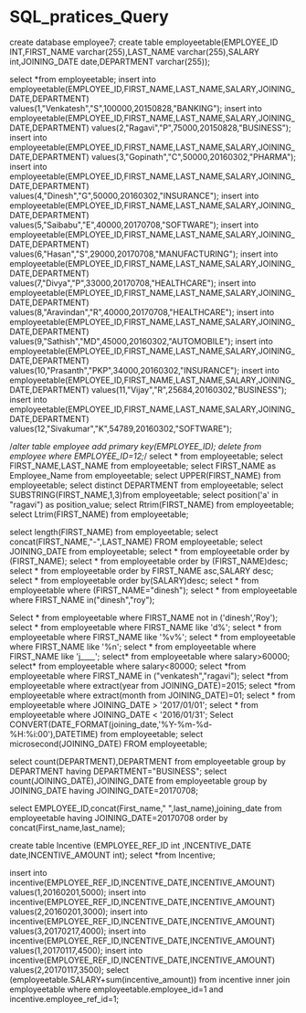 # SQL_pratices_Query
create database employee7;
create table employeetable(EMPLOYEE_ID INT,FIRST_NAME varchar(255),LAST_NAME varchar(255),SALARY int,JOINING_DATE date,DEPARTMENT varchar(255));

select *from employeetable;
insert into employeetable(EMPLOYEE_ID,FIRST_NAME,LAST_NAME,SALARY,JOINING_DATE,DEPARTMENT) values(1,"Venkatesh","S",100000,20150828,"BANKING");
insert into employeetable(EMPLOYEE_ID,FIRST_NAME,LAST_NAME,SALARY,JOINING_DATE,DEPARTMENT) values(2,"Ragavi","P",75000,20150828,"BUSINESS");
insert into employeetable(EMPLOYEE_ID,FIRST_NAME,LAST_NAME,SALARY,JOINING_DATE,DEPARTMENT) values(3,"Gopinath","C",50000,20160302,"PHARMA");
insert into employeetable(EMPLOYEE_ID,FIRST_NAME,LAST_NAME,SALARY,JOINING_DATE,DEPARTMENT) values(4,"Dinesh","G",50000,20160302,"INSURANCE");
insert into employeetable(EMPLOYEE_ID,FIRST_NAME,LAST_NAME,SALARY,JOINING_DATE,DEPARTMENT) values(5,"Saibabu","E",40000,20170708,"SOFTWARE");
insert into employeetable(EMPLOYEE_ID,FIRST_NAME,LAST_NAME,SALARY,JOINING_DATE,DEPARTMENT) values(6,"Hasan","S",29000,20170708,"MANUFACTURING");
insert into employeetable(EMPLOYEE_ID,FIRST_NAME,LAST_NAME,SALARY,JOINING_DATE,DEPARTMENT) values(7,"Divya","P",33000,20170708,"HEALTHCARE");
insert into employeetable(EMPLOYEE_ID,FIRST_NAME,LAST_NAME,SALARY,JOINING_DATE,DEPARTMENT) values(8,"Aravindan","R",40000,20170708,"HEALTHCARE");
insert into employeetable(EMPLOYEE_ID,FIRST_NAME,LAST_NAME,SALARY,JOINING_DATE,DEPARTMENT) values(9,"Sathish","MD",45000,20160302,"AUTOMOBILE");
insert into employeetable(EMPLOYEE_ID,FIRST_NAME,LAST_NAME,SALARY,JOINING_DATE,DEPARTMENT) values(10,"Prasanth","PKP",34000,20160302,"INSURANCE");
insert into employeetable(EMPLOYEE_ID,FIRST_NAME,LAST_NAME,SALARY,JOINING_DATE,DEPARTMENT) values(11,"Vijay","R",25684,20160302,"BUSINESS");
insert into employeetable(EMPLOYEE_ID,FIRST_NAME,LAST_NAME,SALARY,JOINING_DATE,DEPARTMENT) values(12,"Sivakumar","K",54789,20160302,"SOFTWARE");

/*alter table employee add primary key(EMPLOYEE_ID);
delete from employee where EMPLOYEE_ID=12;*/
select * from employeetable;
select FIRST_NAME,LAST_NAME from employeetable;
select FIRST_NAME as Employee_Name from employeetable;
select UPPER(FIRST_NAME) from employeetable;
select distinct DEPARTMENT from employeetable;
select SUBSTRING(FIRST_NAME,1,3)from employeetable;
select position('a' in "ragavi") as position_value;
select Rtrim(FIRST_NAME) from employeetable;
select Ltrim(FIRST_NAME) from employeetable;

select length(FIRST_NAME) from employeetable;
select concat(FIRST_NAME,"-",LAST_NAME) FROM employeetable;
select JOINING_DATE from employeetable;
select * from employeetable order by (FIRST_NAME);
select * from employeetable order by (FIRST_NAME)desc;
select * from employeetable order by  FIRST_NAME asc,SALARY desc;
select * from employeetable order by(SALARY)desc;
select * from employeetable where (FIRST_NAME="dinesh");
select * from employeetable where FIRST_NAME in("dinesh","roy");

Select * from employeetable where FIRST_NAME not in ('dinesh','Roy');
select * from employeetable where FIRST_NAME like 'd%';
select * from employeetable where FIRST_NAME like '%v%';
select * from employeetable where FIRST_NAME like '%n';
select * from employeetable where FIRST_NAME like 'j____';
select* from employeetable where salary>60000;
select* from employeetable where salary<80000;
select *from employeetable where FIRST_NAME in ("venkatesh","ragavi");
select *from employeetable where extract(year from JOINING_DATE)=2015;
select *from employeetable where extract(month from JOINING_DATE)=01;
select * from employeetable where JOINING_DATE > '2017/01/01';
select * from employeetable where JOINING_DATE < '2016/01/31';
Select CONVERT(DATE_FORMAT(joining_date,'%Y-%m-%d-%H:%i:00'),DATETIME) from employeetable;
select microsecond(JOINING_DATE) FROM employeetable;


select count(DEPARTMENT),DEPARTMENT from employeetable group by DEPARTMENT having DEPARTMENT="BUSINESS";
select count(JOINING_DATE),JOINING_DATE from employeetable group by JOINING_DATE having JOINING_DATE=20170708;

select EMPLOYEE_ID,concat(First_name," ",last_name),joining_date from employeetable having JOINING_DATE=20170708 order by concat(First_name,last_name);

create table Incentive (EMPLOYEE_REF_ID int ,INCENTIVE_DATE date,INCENTIVE_AMOUNT int);
select *from Incentive;

insert into incentive(EMPLOYEE_REF_ID,INCENTIVE_DATE,INCENTIVE_AMOUNT) values(1,20160201,5000);
insert into incentive(EMPLOYEE_REF_ID,INCENTIVE_DATE,INCENTIVE_AMOUNT) values(2,20160201,3000);
insert into incentive(EMPLOYEE_REF_ID,INCENTIVE_DATE,INCENTIVE_AMOUNT) values(3,20170217,4000);
insert into incentive(EMPLOYEE_REF_ID,INCENTIVE_DATE,INCENTIVE_AMOUNT) values(1,20170117,4500);
insert into incentive(EMPLOYEE_REF_ID,INCENTIVE_DATE,INCENTIVE_AMOUNT) values(2,20170117,3500);
select (employeetable.SALARY+sum(incentive_amount)) from incentive inner join employeetable where  employeetable.employee_id=1 and incentive.employee_ref_id=1;
